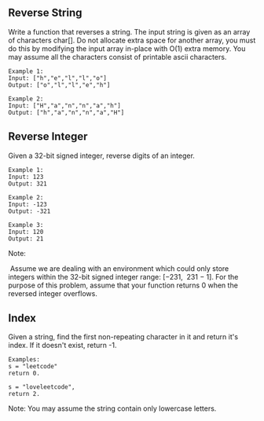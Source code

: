 ## Reverse String
	
Write a function that reverses a string. The input string is given as an array of characters char[].
Do not allocate extra space for another array, you must do this by modifying the input array in-place with O(1) extra memory.
You may assume all the characters consist of printable ascii characters.

```
Example 1:
Input: ["h","e","l","l","o"]
Output: ["o","l","l","e","h"]
```
```
Example 2:
Input: ["H","a","n","n","a","h"]
Output: ["h","a","n","n","a","H"]
```

## Reverse Integer

Given a 32-bit signed integer, reverse digits of an integer.
```
Example 1:
Input: 123
Output: 321
```
```
Example 2:
Input: -123
Output: -321
```
```
Example 3:
Input: 120
Output: 21
```

Note:

 Assume we are dealing with an environment which could only store integers within the 32-bit signed integer range: [−231,  231 − 1]. For the purpose of this problem, assume that your function returns 0 when the reversed integer overflows.

## Index 

Given a string, find the first non-repeating character in it and return it's index. If it doesn't exist, return -1.

```
Examples:
s = "leetcode"
return 0.

s = "loveleetcode",
return 2.
```

Note: You may assume the string contain only lowercase letters.


